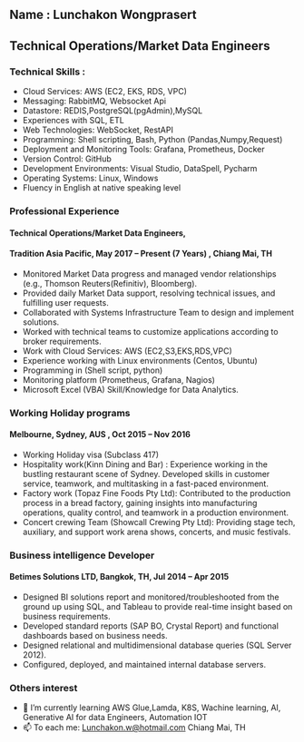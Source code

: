 ## Name : Lunchakon Wongprasert
## Technical Operations/Market Data Engineers 

### Technical Skills :

-	Cloud Services: AWS (EC2, EKS, RDS, VPC) 
-	Messaging: RabbitMQ, Websocket Api
-	Datastore: REDIS,PostgreSQL(pgAdmin),MySQL
-	Experiences with SQL, ETL
-	Web Technologies: WebSocket, RestAPI
-	Programming: Shell scripting, Bash, Python (Pandas,Numpy,Request)
-	Deployment and Monitoring Tools: Grafana, Prometheus, Docker
-	Version Control: GitHub
-	Development Environments: Visual Studio, DataSpell, Pycharm
-	Operating Systems: Linux, Windows
-	Fluency in English at native speaking level


### Professional Experience

#### Technical Operations/Market Data Engineers, 
#### Tradition Asia Pacific, May 2017 – Present (7 Years) , Chiang Mai, TH

-	Monitored Market Data progress and managed vendor relationships (e.g., Thomson Reuters(Refinitiv), Bloomberg).
-	Provided daily Market Data support, resolving technical issues, and fulfilling user requests.
-	Collaborated with Systems Infrastructure Team to design and implement solutions.
-	Worked with technical teams to customize applications according to broker requirements.
-	Work with Cloud Services: AWS (EC2,S3,EKS,RDS,VPC)
-	Experience working with Linux environments (Centos, Ubuntu)
-	Programming in (Shell script, python)
-	Monitoring platform (Prometheus, Grafana, Nagios)
-	Microsoft Excel (VBA) Skill/Knowledge for Data Analytics.

### Working Holiday programs
#### Melbourne, Sydney, AUS , Oct 2015 – Nov 2016

- Working Holiday visa (Subclass 417)
- Hospitality work(Kinn Dining and Bar) : Experience working in the bustling restaurant scene of Sydney. Developed skills in customer service, teamwork, and multitasking in a fast-paced environment.
- Factory work (Topaz Fine Foods Pty Ltd): Contributed to the production process in a bread factory, gaining insights into manufacturing operations, quality control, and teamwork in a production environment.
- Concert crewing Team (Showcall Crewing Pty Ltd): Providing stage tech, auxiliary, and support work arena shows, concerts, and music festivals.

 
### Business intelligence Developer
#### Betimes Solutions LTD, Bangkok, TH, Jul 2014 – Apr 2015

- Designed BI solutions report and monitored/troubleshooted from the ground up using SQL, and Tableau to provide real-time insight based on business requirements.
- Developed standard reports (SAP BO, Crystal Report) and functional dashboards based on business needs.
- Designed relational and multidimensional database queries (SQL Server 2012).
- Configured, deployed, and maintained internal database servers.

### Others interest

- 🔭 I’m currently learning AWS Glue,Lamda, K8S, Wachine learning, AI, Generative AI for data Engineers, Automation IOT
- 📫 To each me: Lunchakon.w@hotmail.com Chiang Mai, TH



